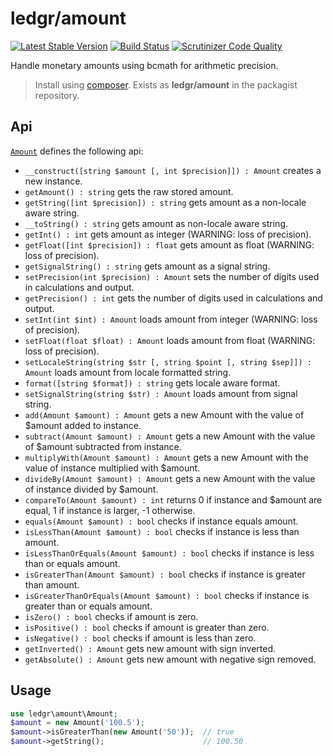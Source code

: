 # ledgr/amount

[![Latest Stable Version](https://poser.pugx.org/ledgr/amount/v/stable.png)](https://packagist.org/packages/ledgr/amount)
[![Build Status](https://travis-ci.org/ledgr/amount.svg)](https://travis-ci.org/ledgr/amount)
[![Scrutinizer Code Quality](https://scrutinizer-ci.com/g/ledgr/amount/badges/quality-score.png?b=master)](https://scrutinizer-ci.com/g/ledgr/amount/?branch=master)

Handle monetary amounts using bcmath for arithmetic precision.

> Install using [composer](http://getcomposer.org/). Exists as **ledgr/amount** in
> the packagist repository.

Api
---
[`Amount`](/src/Amount.php) defines the following api:

 * `__construct([string $amount [, int $precision]]) : Amount` creates a new
    instance.
 * `getAmount() : string` gets the raw stored amount.
 * `getString([int $precision]) : string` gets amount as a non-locale aware
    string.
 * `__toString() : string` gets amount as non-locale aware string.
 * `getInt() : int` gets amount as integer (WARNING: loss of precision).
 * `getFloat([int $precision]) : float` gets amount as float (WARNING: loss of
    precision).
 * `getSignalString() : string` gets amount as a signal string.
 * `setPrecision(int $precision) : Amount` sets the number of digits used in
    calculations and output.
 * `getPrecision() : int` gets the number of digits used in calculations and
    output.
 * `setInt(int $int) : Amount` loads amount from integer (WARNING: loss of
    precision).
 * `setFloat(float $float) : Amount` loads amount from float (WARNING: loss of
    precision).
 * `setLocaleString(string $str [, string $point [, string $sep]]) : Amount`
   loads amount from locale formatted string.
 * `format([string $format]) : string` gets locale aware format.
 * `setSignalString(string $str) : Amount` loads amount from signal string.
 * `add(Amount $amount) : Amount` gets a new Amount with the value of $amount
   added to instance.
 * `subtract(Amount $amount) : Amount` gets a new Amount with the value of
   $amount subtracted from instance.
 * `multiplyWith(Amount $amount) : Amount` gets a new Amount with the value of
   instance multiplied with $amount.
 * `divideBy(Amount $amount) : Amount` gets a new Amount with the value of
   instance divided by $amount.
 * `compareTo(Amount $amount) : int` returns 0 if instance and $amount are equal,
   1 if instance is larger, -1 otherwise.
 * `equals(Amount $amount) : bool` checks if instance equals amount.
 * `isLessThan(Amount $amount) : bool` checks if instance is less than amount.
 * `isLessThanOrEquals(Amount $amount) : bool` checks if instance is less than or equals amount.
 * `isGreaterThan(Amount $amount) : bool` checks if instance is greater than amount.
 * `isGreaterThanOrEquals(Amount $amount) : bool` checks if instance is greater than or equals amount.
 * `isZero() : bool` checks if amount is zero.
 * `isPositive() : bool` checks if amount is greater than zero.
 * `isNegative() : bool` checks if amount is less than zero.
 * `getInverted() : Amount` gets new amount with sign inverted.
 * `getAbsolute() : Amount` gets new amount with negative sign removed.

Usage
-----
```php
use ledgr\amount\Amount;
$amount = new Amount('100.5');
$amount->isGreaterThan(new Amount('50'));  // true
$amount->getString();                      // 100.50
```

